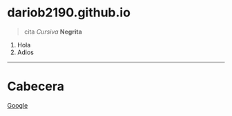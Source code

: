 # dariob2190.github.io

> cita
*Cursiva*
**Negrita**
1. Hola
2. Adios
---

# Cabecera
[Google](https://google.com)
